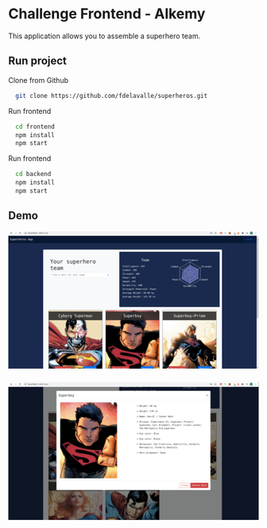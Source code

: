
# Challenge Frontend - Alkemy

This application allows you to assemble a superhero team.


## Run project

Clone from Github

```bash
  git clone https://github.com/fdelavalle/superheros.git
```

Run frontend

```bash
  cd frontend
  npm install
  npm start
```

Run frontend

```bash
  cd backend
  npm install
  npm start
``` 
## Demo
![Home screenshot](https://github.com/fdelavalle/superheros/blob/main/readme-img.png?raw=true)

###
![Hero modal screenshot](https://raw.githubusercontent.com/fdelavalle/superheros/main/readme-img2.png?raw=true)

  
